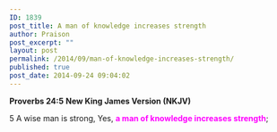 ```yaml
---
ID: 1839
post_title: A man of knowledge increases strength
author: Praison
post_excerpt: ""
layout: post
permalink: /2014/09/man-of-knowledge-increases-strength/
published: true
post_date: 2014-09-24 09:04:02
---
```

<strong>Proverbs 24:5</strong>
<strong> New King James Version (NKJV)</strong>

5 A wise man is strong,
Yes, <span style="color: #ff00ff;"><strong>a man of knowledge increases strength</strong></span>;
